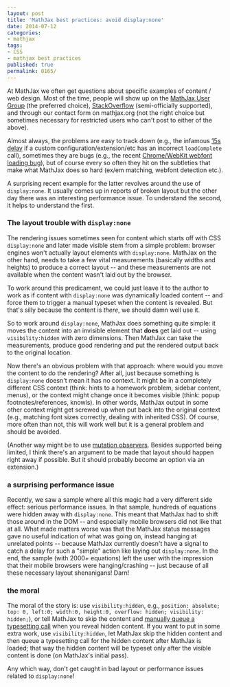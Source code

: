 ```yaml
---
layout: post
title: 'MathJax best practices: avoid display:none'
date: 2014-07-12
categories:
- mathjax
tags:
- CSS
- mathjax best practices
published: true
permalink: 0165/
---
```


At MathJax we often get questions about specific examples of content / web design. Most of the time, people will show up on the [MathJax User Group](https://groups.google.com/forum/#!forum/mathjax-users) (the preferred choice), [StackOverflow](http://stackoverflow.com) (semi-officially supported), and through our contact form on mathjax.org (not the right choice but sometimes necessary for restricted users who can't post to either of the above).

Almost always, the problems are easy to track down (e.g., the infamous [15s delay](https://groups.google.com/forum/#!searchin/mathjax-users/15$20seconds/mathjax-users/iIvf2RkNdF4/Bi_TFDR3AsUJ) if a custom configuration/extension/etc has an incorrect `loadComplete` call), sometimes they are bugs (e.g., the recent [Chrome/WebKit webfont loading bug](https://groups.google.com/forum/#!searchin/mathjax-users/chrome$20bold$20italic/mathjax-users/S5x-RQDPJrI/Tn31F4NjcTcJ)), but of course every so often they hit on the subtleties that make what MathJax does so hard (ex/em matching, webfont detection etc.).

A surprising recent example for the latter revolves around the use of `display:none`. It usually comes up in reports of broken layout but the other day there was an interesting performance issue. To understand the second, it helps to understand the first.

### The layout trouble with `display:none`

The rendering issues sometimes seen for content which starts off with CSS `display:none` and later made visible stem from a simple problem: browser engines won't actually layout elements with `display:none`. MathJax on the other hand, needs to take a few vital measurements (basically widths and heights) to produce a correct layout -- and these measurements are not available when the content wasn't laid out by the browser.

To work around this predicament, we could just leave it to the author to work as if content with `display:none` was dynamically loaded content -- and force them to trigger a manual typeset when the content is revealed. But that's silly because the content is _there_, we should damn well use it.

So to work around `display:none`, MathJax does something quite simple: it moves the content into an invisible element that **does** get laid out -- using `visibility:hidden` with zero dimensions. Then MathJax can take the measurements, produce good rendering and put the rendered output back to the original location.

Now there's an obvious problem with that approach: where would you move the content to do the rendering? After all, just because something is `display:none` doesn't mean it has no context. It might be in a completely different CSS context (think: hints to a homework problem, sidebar content, menus), or the context might change once it becomes visible (think: popup footnotes/references, knowls). In other words, MathJax output in some other context might get screwed up when put back into the original context (e.g., matching font sizes correctly, dealing with inherited CSS). Of course, more often than not, this will work well but it is a general problem and should be avoided.

(Another way might be to use [mutation observers](http://caniuse.com/#feat=mutationobserver). Besides supported being limited, I think there's an argument to be made that layout should happen right away if possible. But it should probably become an option via an extension.)

### a surprising performance issue

Recently, we saw a sample where all this magic had a very different side effect: serious performance issues. In that sample, hundreds of equations were hidden away with `display:none`. This meant that MathJax had to shift those around in the DOM -- and especially mobile browsers did not like that at all. What made matters worse was that the MathJax status messages gave no useful indication of what was going on, instead hanging at unrelated points -- because MathJax currently doesn't have a signal to catch a delay for such a "simple" action like laying out `display:none`. In the end, the sample (with 2000+ equations) left the user with the impression that their mobile browsers were hanging/crashing -- just because of all these necessary layout shenanigans! Darn!

### the moral

The moral of the story is: use `visibility:hidden`, e.g., `position: absolute; top: 0, left:0; width:0, height:0, overflow: hidden; visibility: hidden;`), or tell MathJax to skip the content and [manually queue a typesetting call](http://docs.mathjax.org/en/latest/typeset.html) when you reveal hidden content. If you want to put in some extra work, use `visibility:hidden`, let MathJax skip the hidden content and then queue a typesetting call for the hidden content after MathJax is loaded; that way the hidden content will be typeset only after the visible content is done (on MathJax's initial pass).

Any which way, don't get caught in bad layout or performance issues related to `display:none`!

